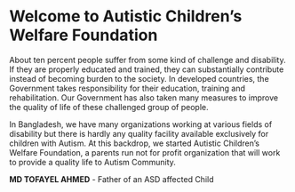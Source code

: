 # Welcome to Autistic Children’s Welfare Foundation

About ten percent people suffer from some kind of challenge and disability. If they are properly educated and trained, they can substantially contribute instead of becoming burden to the society. In developed countries, the Government takes responsibility for their education, training and rehabilitation. Our Government has also taken many measures to improve the quality of life of these challenged group of people.

In Bangladesh, we have many organizations working at various fields of disability but there is hardly any quality facility available exclusively for children with Autism. At this backdrop, we started Autistic Children’s Welfare Foundation, a parents run not for profit organization that will work to provide a quality life to Autism Community.

**MD TOFAYEL AHMED** - Father of an ASD affected Child

